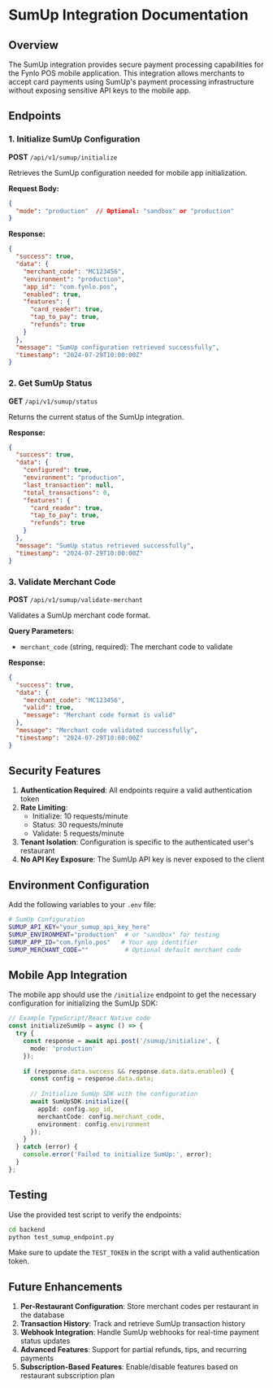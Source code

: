 # SumUp Integration Documentation

## Overview
The SumUp integration provides secure payment processing capabilities for the Fynlo POS mobile application. This integration allows merchants to accept card payments using SumUp's payment processing infrastructure without exposing sensitive API keys to the mobile app.

## Endpoints

### 1. Initialize SumUp Configuration
**POST** `/api/v1/sumup/initialize`

Retrieves the SumUp configuration needed for mobile app initialization.

**Request Body:**
```json
{
  "mode": "production"  // Optional: "sandbox" or "production"
}
```

**Response:**
```json
{
  "success": true,
  "data": {
    "merchant_code": "MC123456",
    "environment": "production",
    "app_id": "com.fynlo.pos",
    "enabled": true,
    "features": {
      "card_reader": true,
      "tap_to_pay": true,
      "refunds": true
    }
  },
  "message": "SumUp configuration retrieved successfully",
  "timestamp": "2024-07-29T10:00:00Z"
}
```

### 2. Get SumUp Status
**GET** `/api/v1/sumup/status`

Returns the current status of the SumUp integration.

**Response:**
```json
{
  "success": true,
  "data": {
    "configured": true,
    "environment": "production",
    "last_transaction": null,
    "total_transactions": 0,
    "features": {
      "card_reader": true,
      "tap_to_pay": true,
      "refunds": true
    }
  },
  "message": "SumUp status retrieved successfully",
  "timestamp": "2024-07-29T10:00:00Z"
}
```

### 3. Validate Merchant Code
**POST** `/api/v1/sumup/validate-merchant`

Validates a SumUp merchant code format.

**Query Parameters:**
- `merchant_code` (string, required): The merchant code to validate

**Response:**
```json
{
  "success": true,
  "data": {
    "merchant_code": "MC123456",
    "valid": true,
    "message": "Merchant code format is valid"
  },
  "message": "Merchant code validated successfully",
  "timestamp": "2024-07-29T10:00:00Z"
}
```

## Security Features

1. **Authentication Required**: All endpoints require a valid authentication token
2. **Rate Limiting**: 
   - Initialize: 10 requests/minute
   - Status: 30 requests/minute
   - Validate: 5 requests/minute
3. **Tenant Isolation**: Configuration is specific to the authenticated user's restaurant
4. **No API Key Exposure**: The SumUp API key is never exposed to the client

## Environment Configuration

Add the following variables to your `.env` file:

```bash
# SumUp Configuration
SUMUP_API_KEY="your_sumup_api_key_here"
SUMUP_ENVIRONMENT="production"  # or "sandbox" for testing
SUMUP_APP_ID="com.fynlo.pos"   # Your app identifier
SUMUP_MERCHANT_CODE=""          # Optional default merchant code
```

## Mobile App Integration

The mobile app should use the `/initialize` endpoint to get the necessary configuration for initializing the SumUp SDK:

```typescript
// Example TypeScript/React Native code
const initializeSumUp = async () => {
  try {
    const response = await api.post('/sumup/initialize', {
      mode: 'production'
    });
    
    if (response.data.success && response.data.data.enabled) {
      const config = response.data.data;
      
      // Initialize SumUp SDK with the configuration
      await SumUpSDK.initialize({
        appId: config.app_id,
        merchantCode: config.merchant_code,
        environment: config.environment
      });
    }
  } catch (error) {
    console.error('Failed to initialize SumUp:', error);
  }
};
```

## Testing

Use the provided test script to verify the endpoints:

```bash
cd backend
python test_sumup_endpoint.py
```

Make sure to update the `TEST_TOKEN` in the script with a valid authentication token.

## Future Enhancements

1. **Per-Restaurant Configuration**: Store merchant codes per restaurant in the database
2. **Transaction History**: Track and retrieve SumUp transaction history
3. **Webhook Integration**: Handle SumUp webhooks for real-time payment status updates
4. **Advanced Features**: Support for partial refunds, tips, and recurring payments
5. **Subscription-Based Features**: Enable/disable features based on restaurant subscription plan